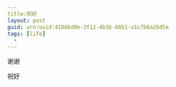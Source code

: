 ```yaml
---
title:祝好
layout: post
guid: urn:uuid:4106bd0e-3f12-4b3b-88b1-a1c7b6a26d5e
tags: [life]
  - 
---
```


谢谢

祝好
